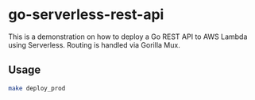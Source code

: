 # go-serverless-rest-api

This is a demonstration on how to deploy a Go REST API to AWS Lambda using Serverless. Routing is handled via Gorilla Mux.

## Usage

```bash
make deploy_prod
```
